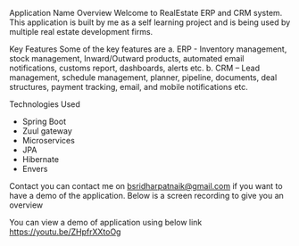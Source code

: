 Application Name
Overview
Welcome to RealEstate ERP and CRM system. This application is built by me as a self learning project and is being used by multiple real estate development firms.

Key Features
Some of the key features are 
a. ERP - Inventory management, stock management, Inward/Outward products, automated email notifications, customs report, dashboards, alerts etc.
b. CRM – Lead management, schedule management, planner, pipeline, documents, deal structures, payment tracking, email, and mobile notifications etc.

Technologies Used
- Spring Boot
- Zuul gateway
- Microservices
- JPA
- Hibernate
- Envers
  
Contact
you can contact me on bsridharpatnaik@gmail.com if you want to have a demo of the application. Below is a screen recording to give you an overview

You can view a demo of application using below link
https://youtu.be/ZHpfrXXtoOg
